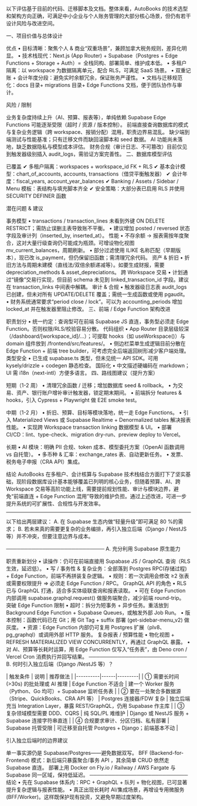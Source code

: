 以下评估基于目前的代码、迁移脚本及文档。整体来看，AutoBooks 的技术选型和架构方向正确，可满足中小企业与个人账务管理的大部分核心场景，但仍有若干设计风险与改进空间。

一、项目价值与总体设计

优点
• 目标清晰：聚焦个人 & 商业“双重场景”，兼顾加拿大税务规则，差异化明显。
• 技术栈现代：Next.js (App Router) + Supabase（Postgres + Edge Functions + Storage + Auth）=  全栈同构、部署简单、维护成本低。
• 多租户隔离：以 workspace 为数据隔离单元，配合 RLS，可满足 SaaS 场景。
• 双重记账 + 会计年度分段：避免实时余额冗余，保证账务严谨性。
• 文档与迁移规范化：docs 目录+ migrations 目录+ Edge Functions 文档，便于团队协作与审计。

风险 / 限制

业务复杂度持续上升（AI、预算、报表等），单纯依赖 Supabase Edge Functions 可能逐渐受限（超时 / 资源 / 版本控制）。
前端直接查询数据库的模式与复杂业务逻辑（跨 workspace、报销分配）混用，职责边界易混乱。
缺少端到端测试与性能基准；只有迁移文件而缺回滚脚本和 seed 数据。
AI 功能尚未落地，缺乏数据隐私与模型成本评估。
财务合规（审计日志、不可篡改）目前仅见到触发器级别插入 audit_logs，需验证方案完善性。
二、数据库模型评估

已覆盖
✔ 多租户隔离：workspaces + workspace_id FK + RLS
✔ 基本会计模型：chart_of_accounts, accounts, transactions（借贷平衡触发器）
✔ 会计年度：fiscal_years, account_year_balances
✔ Banking / Assets / Sidebar / Menu 模板：表结构与填充脚本齐全
✔ 安全策略：大部分表已启用 RLS 并使用 SECURITY DEFINER 函数

潜在问题 & 建议

事务模型
• transactions / transaction_lines 未看到外键 ON DELETE RESTRICT；需防止误删主表导致账不平衡。
• 建议增加 posted / reversed 状态字段及审计列（inserted_by, inserted_at）。
性能
• 不存余额 → 报表需按年度聚合，这对大量行级查询仍可能成为瓶颈。可增设物化视图 mv_current_balances，周期刷新。
• 部分过滤使用 ILIKE 名称匹配（早期版本），现已改 is_payment，但仍保留旧函数；需清理冗余代码。
资产 & 折旧
• 折旧方法与周期未建模（直线法/双倍余额递减等）。如要生成财报，需要 depreciation_methods & asset_depreciations。
跨 Workspace 交易
• 计划通过“镜像”交易行实现，但目前 schema 未见到 linked_transaction_id 字段。建议在 transaction_links 中间表中解耦。
审计 & 合规
• 触发器级日志表 audit_logs 已创建，但未对所有 UPDATE/DELETE 覆盖；需统一生成函数或使用 pgaudit。
• 财务系统通常要求“period close / lock”。可以为 accounting_periods 增加 locked_at 并在触发器里阻止修改。
三、前端 / Edge Function 架构改进

职责划分
• 统一约定：查询型可在前端 Supabase JS 直连，事务型必须走 Edge Function。否则权限/RLS/校验容易分散。
代码组织
• App Router 目录层级较深（/dashboard/[workspace_id]/...）；可提取 hooks（如 useWorkspace()）与 domain 组件放到 /frontend/src/features/。
• 侧边栏菜单生成逻辑目前分散在 Edge Function + 前端 tree builder，可考虑完全后端返回树形减少客户端处理。
类型安全
• 已生成 supabase.ts 类型，但未见统一 API SDK。可用 kysely/drizzle + codegen 静态检查。
国际化
• 中文描述硬编码在 markdown；UI 需 i18n（next-intl）方便多语言。
四、路线图建议（提升方案）

短期（1-2 周）
• 清理冗余函数 / 迁移；增加数据库 seed & rollback。
• 为交易、资产、银行账户增补审计触发器，锁定期末期间。
• 前端拆分 features & hooks，引入 Cypress + Playwright 做 E2E smoke test。

中期（1-2 月）
• 折旧、预算、目标等模块落地，统一走 Edge Functions。
• 引入 Materialized Views 或 Supabase Realtime + Denormalized tables 解决报表性能。
• 实现跨 Workspace transaction linking 数据模型 & UI。
• 部署 CI/CD：lint、type-check、migration dry-run、preview deploy to Vercel。

长期
• AI 模块：明确 PII 合规、token 成本、模型委托方案（OpenAI 函数调用 vs 自托管）。
• 多币种 & 汇率：exchange_rates 表、自动更新任务。
• 发票、税务电子申报（CRA API）集成。

结论
AutoBooks 在多租户、会计核算与 Supabase 技术栈结合方面打下了坚实基础，现阶段数据库设计基本能够覆盖已列明的核心业务，但随着预算、AI、跨 Workspace 交易等高阶功能上线，需要提前规划性能、审计与模块边界，避免“前端直连 + Edge Function 混用”导致的维护负担。通过上述改进，可进一步提升系统的可扩展性、合规性与开发效率。

---

以下给出两层建议：
A. 在 Supabase 生态内做“轻量升级”即可满足 80 %的需求；
B. 若未来真的需要更复杂的业务编排，再引入独立后端（Django / NestJS 等）并不冲突，但要注意边界与成本。

───────────────────────────
A. 充分利用 Supabase 原生能力

职责重新划分
• 读操作：仍可在前端直接用 Supabase JS / GraphQL 查询（RLS 生效，延迟低）。
• 写 / 事务性 & 复杂业务：全部落到 Postgres RPC(存储过程) + Edge Function，前端不再拼装复杂逻辑。
• 规则：若一次调用会修改 ≥2 张表或需要权限提升 ⇒ 必须走 Edge Function / RPC。
GraphQL API 的角色
• RLS 已与 GraphQL 打通，适合多实体级联查询和报表读取。
• 可在 Edge Function 内部调用 supabase.graphql.request() 做服务端聚合，减少前端 round-trip。
突破 Edge Function 限制
• 超时：拆分为短事务 + 异步任务。重活放到 Background Edge Function + Supabase Queues，或触发外部 Job Run。
• 版本控制：函数代码已在 Git；用 Git Tag + suffix 部署 (get-sidebar-menu_v2) 做灰度。
• 资源：Edge Function 内部仍可复用 Postgres 扩展（plv8、pg_graphql）或调用外部 HTTP 服务。
复杂报表 / 预算性能
• 物化视图 + REFRESH MATERIALIZED VIEW CONCURRENTLY，再通过 GraphQL 暴露。
• 对 AI、预算等长耗时运算，用 Edge Function 仅写入“任务表”，由 Deno cron / Vercel Cron 消费执行并回写结果。
───────────────────────────
B. 何时引入独立后端（Django /NestJS 等）？

| 触发条件 | 说明 | 推荐做法 | |----------|------|---------| | ① 需要长时间 (>30s) 的批处理或 AI 推理 | Edge Function 不适合 | 建一个 Worker 服务（Python、Go 均可）+ Supabase 监听任务表 | | ② 要在一处聚合多数据源（Stripe、QuickBooks、CRA API 等） | Postgres 连接器/FDW 复杂 | 独立后端充当 Integration Layer，暴露 REST/GraphQL，仍用 Supabase 作主库 | | ③ 复杂领域模型需要 DDD、CQRS | 纯 SQL/PL 难维护 | Django 或 NestJS 服务 + Supabase 连接字符串直连 | | ④ 合规要求审计、分区归档、私有部署 | Supabase 托管受限 | 可迁移至自托管 Postgres + Django；前端基本不动 |

引入独立后端时的边界建议

单一事实源仍是 Supabase/Postgres——避免数据双写。
BFF (Backend-for-Frontend) 模式：新后端只暴露聚合/事务 API ，其余简单 CRUD 依然走 Supabase 直连。
部署上用 Docker on Fly.io / Railway / AWS Fargate 与 Supabase 同一区域，保持低延迟。
───────────────────────────
结论
• 先在 Supabase 体系内：RPC + GraphQL + 队列 + 物化视图，已可显著提升复杂逻辑与报表性能。
• 真正出现长耗时 AI/集成场景，再增设专用微服务(BFF/Worker)。这样既保护现有投资，又避免早期过度架构。
